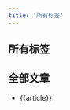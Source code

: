```yaml
---
title: '所有标签'
---
```


## 所有标签


<v-tag v-for="tag in tag_list" :options="tag" :search="search"></v-tag>

## 全部文章

<ul v-for="article in tag_list" class="article">
    <li>{{article}}</li>
</ul>

<script>
module.exports = {
    data(){
        return {
            tag_list:[
                {tagName:'All',title:'全部',articles:10},
                {tagName:'Vue',title:'Vue',articles:10},
                {tagName:'Js',title:'Js',articles:8},
                {tagName:'React',title:'React',articles:12},
                {tagName:'Git',title:'Git',articles:12},
                {tagName:'NodeJs',title:'NodeJs',articles:12},
                {tagName:'Ajax',title:'Ajax',articles:12},
                {tagName:'Express',title:'Express',articles:12},
                {tagName:'Koa',title:'Koa',articles:12},
                {tagName:'Canvas',title:'Canvas',articles:12},
                {tagName:'WebGl',title:'WebGl',articles:12},
                {tagName:'Gulp',title:'Gulp',articles:12},
                {tagName:'Webpack',title:'Webpack',articles:12},
                {tagName:'Python',title:'Python',articles:12},
                {tagName:'Other',title:'其他',articles:12},
            ]
        }
    },
    methods:{
        search(tag){
            console.log(tag)
        }
    },
    mounted(){
        console.log(this.$site)
    }
}

</script>

<style lang="stylus">
.article
    p
        color:red

</style>